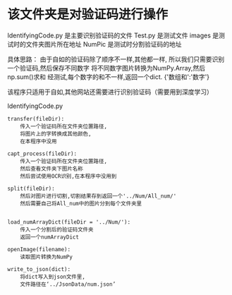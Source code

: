 # 该文件夹是对验证码进行操作
IdentifyingCode.py 是主要识别验证码的文件
Test.py 是测试文件
images 是测试时的文件夹图片所在地址
NumPic 是测试时分割验证码的地址

具体思路：
    由于自如的验证码除了顺序不一样,其他都一样,
    所以我们只需要识别一个验证码,然后保存不同数字
    将不同数字图片转换为NumPy.Array,然后np.sum()求和
    经测试,每个数字的和不一样,返回一个dict.
    {'数组和':'数字'}
    
该程序只适用于自如,其他网站还需要进行识别验证码（需要用到深度学习）

IdentifyingCode.py

    transfer(fileDir):
        传入一个验证码所在文件夹位置路径,
        将图片上的字转换成其他颜色,
        在本程序中没用
        
    capt_process(fileDir):
        传入一个验证码所在文件夹位置路径,
        然后查看文件夹下图片名称
        然后尝试使用OCR识别,在本程序中没用到
        
    split(fileDir):
        然后对图片进行切割,切割结果存到返回一个'../Num/All_num/'
        然后需要自己将All_num中的图片分到每个文件夹里
    
    
    load_numArrayDict(fileDir = '../Num/'):
        传入一个分割后的验证码文件夹
        返回一个numArrayDict
        
    openImage(filename):
        读取图片转换为NumPy
    
    write_to_json(dict):
        将dict写入到json文件里,
        文件路径在‘../JsonData/num.json’